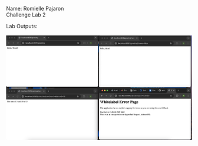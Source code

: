 Name: Romielle Pajaron <br/>
Challenge Lab 2 <br/>

Lab Outputs: <br/>
<br/>
![s1lab2](s1lab2.png) <br/>




